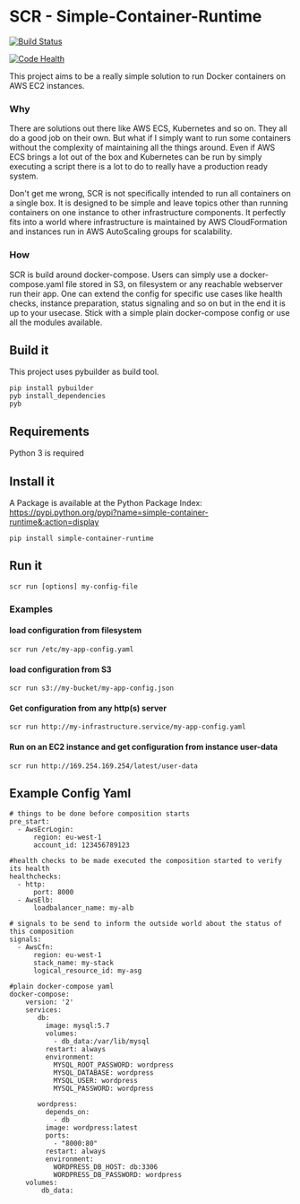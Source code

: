 # SCR - Simple-Container-Runtime

[![Build Status](https://travis-ci.org/cfn-sphere/simple-container-runtime.svg?branch=master)](https://travis-ci.org/cfn-sphere/simple-container-runtime)

[![Code Health](https://landscape.io/github/cfn-sphere/simple-container-runtime/master/landscape.svg?style=flat)](https://landscape.io/github/cfn-sphere/simple-container-runtime/master)

This project aims to be a really simple solution to run Docker containers on AWS EC2 instances.

### Why

There are solutions out there like AWS ECS, Kubernetes and so on. They all do a good job on their own. But what if I simply want to run some containers without the complexity of maintaining all the things around. Even if AWS ECS brings a lot out of the box and Kubernetes can be run by simply executing a script there is a lot to do to really have a production ready system.

Don't get me wrong, SCR is not specifically intended to run all containers on a single box. It is designed to be simple and leave topics other than running containers on one instance to other infrastructure components. It perfectly fits into a world where infrastructure is maintained by AWS CloudFormation and instances run in AWS AutoScaling groups for scalability.

### How

SCR is build around docker-compose. Users can simply use a docker-compose.yaml file stored in S3, on filesystem or any reachable webserver run their app. One can extend the config for specific use cases like health checks, instance preparation, status signaling and so on but in the end it is up to your usecase. Stick with a simple plain docker-compose config or use all the modules available.

## Build it

This project uses pybuilder as build tool.

    pip install pybuilder
    pyb install_dependencies
    pyb

## Requirements

Python 3 is required

## Install it

A Package is available at the Python Package Index: https://pypi.python.org/pypi?name=simple-container-runtime&:action=display

    pip install simple-container-runtime
 
## Run it

    scr run [options] my-config-file
    
### Examples
    
#### load configuration from filesystem
    scr run /etc/my-app-config.yaml
    
#### load configuration from S3
    scr run s3://my-bucket/my-app-config.json

#### Get configuration from any http(s) server
    scr run http://my-infrastructure.service/my-app-config.yaml
    
#### Run on an EC2 instance and get configuration from instance user-data
    scr run http://169.254.169.254/latest/user-data
    
## Example Config Yaml

    # things to be done before composition starts
    pre_start:
      - AwsEcrLogin:
          region: eu-west-1
          account_id: 123456789123
    
    #health checks to be made executed the composition started to verify its health
    healthchecks:
      - http:
          port: 8000
      - AwsElb:
          loadbalancer_name: my-alb
    
    # signals to be send to inform the outside world about the status of this composition
    signals:
      - AwsCfn:
          region: eu-west-1
          stack_name: my-stack
          logical_resource_id: my-asg
    
    #plain docker-compose yaml
    docker-compose:
        version: '2'
        services:
           db:
             image: mysql:5.7
             volumes:
               - db_data:/var/lib/mysql
             restart: always
             environment:
               MYSQL_ROOT_PASSWORD: wordpress
               MYSQL_DATABASE: wordpress
               MYSQL_USER: wordpress
               MYSQL_PASSWORD: wordpress
    
           wordpress:
             depends_on:
               - db
             image: wordpress:latest
             ports:
               - "8000:80"
             restart: always
             environment:
               WORDPRESS_DB_HOST: db:3306
               WORDPRESS_DB_PASSWORD: wordpress
        volumes:
            db_data:
